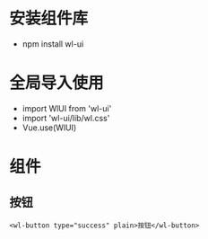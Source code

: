 # 安装组件库
+ npm install wl-ui

# 全局导入使用
+ import WlUI from 'wl-ui'
+ import 'wl-ui/lib/wl.css'
+ Vue.use(WlUI)

# 组件
## 按钮
```
<wl-button type="success" plain>按钮</wl-button>
```
